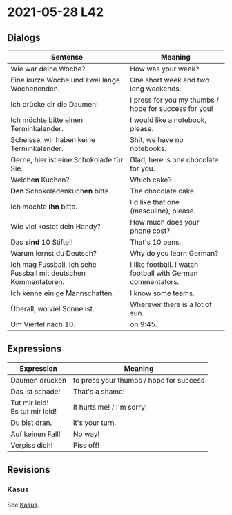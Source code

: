 # 2021-05-28 L42

## Dialogs

| Sentense                                                     | Meaning                                                     |
| ------------------------------------------------------------ | ----------------------------------------------------------- |
| Wie war deine Woche?                                         | How was your week?                                          |
| Eine kurze Woche und zwei lange Wochenenden.                 | One short week and two long weekends.                       |
| Ich drücke dir die Daumen!                                   | I press for you my thumbs / hope for success for you!       |
| Ich möchte bitte einen Terminkalender.                       | I would like a notebook, please.                            |
| Scheisse, wir haben keine Terminkalender.                    | Shit, we have no notebooks.                                 |
| Gerne, hier ist eine Schokolade für Sie.                     | Glad, here is one chocolate for you.                        |
| Welch**en** Kuchen?                                          | Which cake?                                                 |
| **Den** Schokoladenkuch**en** bitte.                         | The chocolate cake.                                         |
| Ich möchte **ihn** bitte.                                    | I'd like that one (masculine), please.                      |
| Wie viel kostet dein Handy?                                  | How much does your phone cost?                              |
| Das **sind** 10 Stifte!!                                     | That's 10 pens.                                             |
| Warum lernst du Deutsch?                                     | Why do you learn German?                                    |
| Ich mag Fussball. Ich sehe Fussball mit deutschen Kommentatoren. | I like football. I watch football with German commentators. |
| Ich kenne einige Mannschaften.                               | I know some teams.                                          |
| Überall, wo viel Sonne ist.                                  | Wherever there is a lot of sun.                             |
| Um Viertel nach 10.                                          | on 9:45.                                                    |

## Expressions

| Expression                          | Meaning                                 |
| ----------------------------------- | --------------------------------------- |
| Daumen drücken                      | to press your thumbs / hope for success |
| Das ist schade!                     | That's a shame!                         |
| Tut mir leid!<br />Es tut mir leid! | It hurts me! / I'm sorry!               |
| Du bist dran.                       | it's your turn.                         |
| Auf keinen Fall!                    | No way!                                 |
| Verpiss dich!                       | Piss off!                               |

## Revisions

### Kasus

See [Kasus](../Grammar/Kasus.md).
